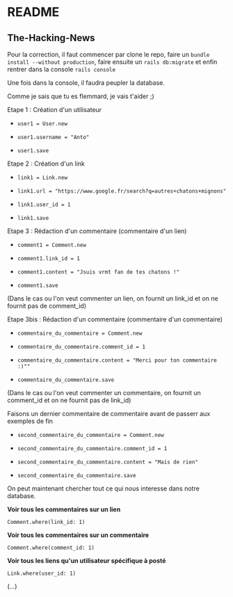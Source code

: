 # README

## The-Hacking-News

Pour la correction, il faut commencer par clone le repo, faire un ```bundle install --without production```, faire ensuite un ```rails db:migrate``` et enfin rentrer dans la console ```rails console```

Une fois dans la console, il faudra peupler la database.

Comme je sais que tu es flemmard, je vais t'aider ;)

Etape 1 : Création d'un utilisateur

* ```user1 = User.new```

* ```user1.username = "Anto"```

* ```user1.save```

Etape 2 : Création d'un link

* ```link1 = Link.new```

* ```link1.url = "https://www.google.fr/search?q=autres+chatons+mignons"```

* ```link1.user_id = 1```

* ```link1.save```

Etape 3 : Rédaction d'un commentaire (commentaire d'un lien)

* ```comment1 = Comment.new```

* ```comment1.link_id = 1```

* ```comment1.content = "Jsuis vrmt fan de tes chatons !"```

* ```comment1.save```

(Dans le cas ou l'on veut commenter un lien, on fournit un link_id et on ne fournit pas de comment_id)

Etape 3bis : Rédaction d'un commentaire (commentaire d'un commentaire)

* ```commentaire_du_commentaire = Comment.new```

* ```commentaire_du_commentaire.comment_id = 1```

* ```commentaire_du_commentaire.content = "Merci pour ton commentaire :)""```

* ```commentaire_du_commentaire.save```

(Dans le cas ou l'on veut commenter un commentaire, on fournit un comment_id et on ne fournit pas de link_id)

Faisons un dernier commentaire de commentaire avant de passerr aux exemples de fin

* ```second_commentaire_du_commentaire = Comment.new```

* ```second_commentaire_du_commentaire.comment_id = 1```

* ```second_commentaire_du_commentaire.content = "Mais de rien"```

* ```second_commentaire_du_commentaire.save```

On peut maintenant chercher tout ce qui nous interesse dans notre database.

**Voir tous les commentaires sur un lien**

```Comment.where(link_id: 1)```

**Voir tous les commentaires sur un commentaire**

```Comment.where(comment_id: 1)```

**Voir tous les liens qu'un utilisateur spécifique à posté**

```Link.where(user_id: 1)```

(...)